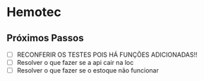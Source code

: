 # Hemotec

## Próximos Passos

- [ ] RECONFERIR OS TESTES POIS HÁ FUNÇÕES ADICIONADAS!!
- [ ] Resolver o que fazer se a api cair na loc
- [ ] Resolver o que fazer se o estoque não funcionar